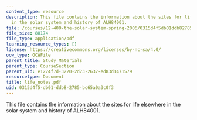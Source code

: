```yaml
---
content_type: resource
description: This file contains the information about the sites for life elsewhere
  in the solar system and history of ALH84001.
file: /courses/12-400-the-solar-system-spring-2006/0315d4f5db01ddb82785bc65a0a3c0f3_life_notes.pdf
file_size: 88174
file_type: application/pdf
learning_resource_types: []
license: https://creativecommons.org/licenses/by-nc-sa/4.0/
ocw_type: OCWFile
parent_title: Study Materials
parent_type: CourseSection
parent_uid: e1274f7d-3220-2d73-2637-ed83d1471579
resourcetype: Document
title: life_notes.pdf
uid: 0315d4f5-db01-ddb8-2785-bc65a0a3c0f3
---
```

This file contains the information about the sites for life elsewhere in the solar system and history of ALH84001.